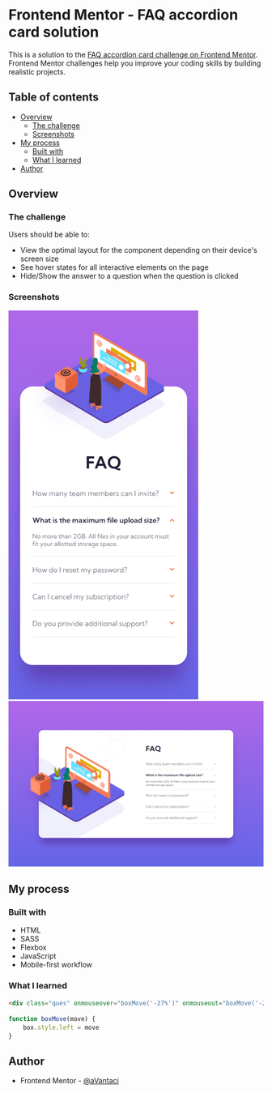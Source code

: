 # Frontend Mentor - FAQ accordion card solution

This is a solution to the [FAQ accordion card challenge on Frontend Mentor](https://www.frontendmentor.io/challenges/faq-accordion-card-XlyjD0Oam). Frontend Mentor challenges help you improve your coding skills by building realistic projects. 

## Table of contents

- [Overview](#overview)
  - [The challenge](#the-challenge)
  - [Screenshots](#screenshots)
- [My process](#my-process)
  - [Built with](#built-with)
  - [What I learned](#what-i-learned)
- [Author](#author)

## Overview

### The challenge

Users should be able to:

- View the optimal layout for the component depending on their device's screen size
- See hover states for all interactive elements on the page
- Hide/Show the answer to a question when the question is clicked

### Screenshots

![](./screenshotm.jpg)
![](./screenshotd.jpg)


## My process

### Built with

- HTML
- SASS
- Flexbox
- JavaScript
- Mobile-first workflow

### What I learned

```html
<div class="ques" onmouseover="boxMove('-27%')" onmouseout="boxMove('-20%')">
```

```js
function boxMove(move) {
    box.style.left = move
}
```

## Author

- Frontend Mentor - [@aVantaci](https://www.frontendmentor.io/profile/aVantaci)
